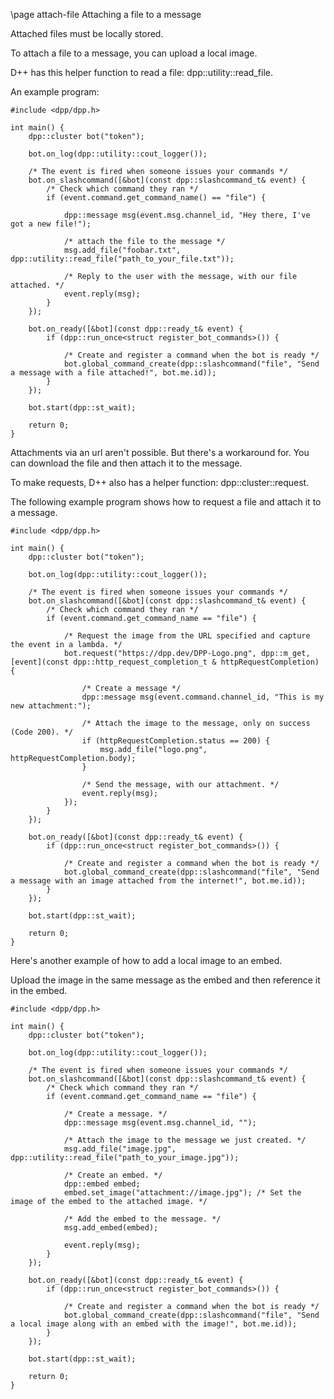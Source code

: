 \page attach-file Attaching a file to a message

Attached files must be locally stored.

To attach a file to a message, you can upload a local image.

D++ has this helper function to read a file: dpp::utility::read_file.

An example program:

~~~~~~~~~~{.cpp}
#include <dpp/dpp.h>

int main() {
    dpp::cluster bot("token");

    bot.on_log(dpp::utility::cout_logger());
    
    /* The event is fired when someone issues your commands */
	bot.on_slashcommand([&bot](const dpp::slashcommand_t& event) {
		/* Check which command they ran */
		if (event.command.get_command_name() == "file") {

            dpp::message msg(event.msg.channel_id, "Hey there, I've got a new file!");

            /* attach the file to the message */
            msg.add_file("foobar.txt", dpp::utility::read_file("path_to_your_file.txt"));

			/* Reply to the user with the message, with our file attached. */
			event.reply(msg);
		}
	});

    bot.on_ready([&bot](const dpp::ready_t& event) {
        if (dpp::run_once<struct register_bot_commands>()) {

            /* Create and register a command when the bot is ready */
            bot.global_command_create(dpp::slashcommand("file", "Send a message with a file attached!", bot.me.id));
        }
    });

    bot.start(dpp::st_wait);

    return 0;
}
~~~~~~~~~~

Attachments via an url aren't possible. But there's a workaround for. You can download the file and then attach it to the message.

To make requests, D++ also has a helper function: dpp::cluster::request.

The following example program shows how to request a file and attach it to a message.

~~~~~~~~~~{.cpp}
#include <dpp/dpp.h>

int main() {
    dpp::cluster bot("token");

    bot.on_log(dpp::utility::cout_logger());

    /* The event is fired when someone issues your commands */
	bot.on_slashcommand([&bot](const dpp::slashcommand_t& event) {
		/* Check which command they ran */
		if (event.command.get_command_name == "file") {

            /* Request the image from the URL specified and capture the event in a lambda. */
            bot.request("https://dpp.dev/DPP-Logo.png", dpp::m_get, [event](const dpp::http_request_completion_t & httpRequestCompletion) {

                /* Create a message */
                dpp::message msg(event.command.channel_id, "This is my new attachment:");

                /* Attach the image to the message, only on success (Code 200). */
                if (httpRequestCompletion.status == 200) {
                    msg.add_file("logo.png", httpRequestCompletion.body);
                }

                /* Send the message, with our attachment. */
                event.reply(msg);
            });
		}
	});

    bot.on_ready([&bot](const dpp::ready_t& event) {
        if (dpp::run_once<struct register_bot_commands>()) {

            /* Create and register a command when the bot is ready */
            bot.global_command_create(dpp::slashcommand("file", "Send a message with an image attached from the internet!", bot.me.id));
        }
    });

    bot.start(dpp::st_wait);

    return 0;
}
~~~~~~~~~~

Here's another example of how to add a local image to an embed.

Upload the image in the same message as the embed and then reference it in the embed.

~~~~~~~~~~{.cpp}
#include <dpp/dpp.h>

int main() {
    dpp::cluster bot("token");

    bot.on_log(dpp::utility::cout_logger());

    /* The event is fired when someone issues your commands */
	bot.on_slashcommand([&bot](const dpp::slashcommand_t& event) {
		/* Check which command they ran */
		if (event.command.get_command_name == "file") {

            /* Create a message. */
            dpp::message msg(event.msg.channel_id, "");

            /* Attach the image to the message we just created. */
            msg.add_file("image.jpg", dpp::utility::read_file("path_to_your_image.jpg"));

            /* Create an embed. */
            dpp::embed embed;
            embed.set_image("attachment://image.jpg"); /* Set the image of the embed to the attached image. */

            /* Add the embed to the message. */
            msg.add_embed(embed);

            event.reply(msg);
		}
	});

    bot.on_ready([&bot](const dpp::ready_t& event) {
        if (dpp::run_once<struct register_bot_commands>()) {

            /* Create and register a command when the bot is ready */
            bot.global_command_create(dpp::slashcommand("file", "Send a local image along with an embed with the image!", bot.me.id));
        }
    });

    bot.start(dpp::st_wait);

    return 0;
}
~~~~~~~~~~
